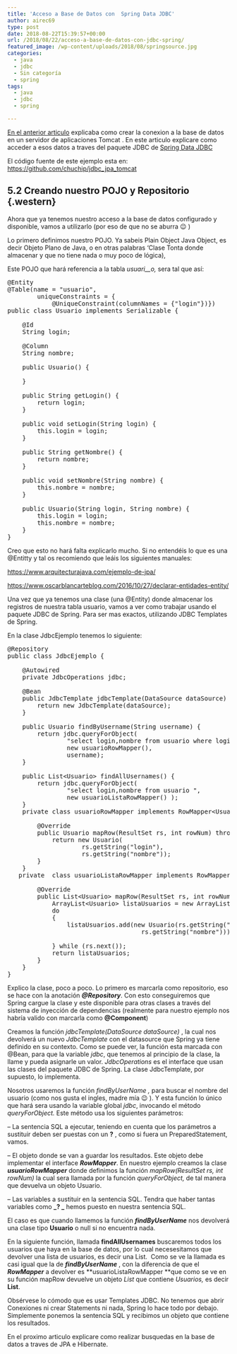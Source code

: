 ```yaml
---
title: 'Acceso a Base de Datos con  Spring Data JDBC'
author: airec69
type: post
date: 2018-08-22T15:39:57+00:00
url: /2018/08/22/acceso-a-base-de-datos-con-jdbc-spring/
featured_image: /wp-content/uploads/2018/08/springsource.jpg
categories:
  - java
  - jdbc
  - Sin categoría
  - spring
tags:
  - java
  - jdbc
  - spring

---
```

[En el anterior articulo][1] explicaba como crear la conexion a la base de datos en un servidor de aplicaciones Tomcat . En este articulo explicare como acceder a esos datos a traves del paquete JDBC de [Spring Data JDBC][2]

El código fuente de este ejemplo esta en: <a href="https://github.com/chuchip/jdbc_jpa_tomcat" target="_blank" rel="noopener">https://github.com/chuchip/jdbc_jpa_tomcat</a>

## 5.2 Creando nuestro POJO y Repositorio {.western}

Ahora que ya tenemos nuestro acceso a la base de datos configurado y disponible, vamos a utilizarlo (por eso de que no se aburra 😉 )

Lo primero definimos nuestro POJO. Ya sabeis Plain Object Java Object, es decir Objeto Plano de Java, o en otras palabras ‘Clase Tonta donde almacenar y que no tiene nada o muy poco de lógica),

Este POJO que hará referencia a la tabla _usuari__o,_ sera tal que así:

<pre>@Entity
@Table(name = "usuario",
        uniqueConstraints = {
            @UniqueConstraint(columnNames = {"login"})})
public class Usuario implements Serializable {

    @Id
    String login;

    @Column
    String nombre;

    public Usuario() {

    }

    public String getLogin() {
        return login;
    }

    public void setLogin(String login) {
        this.login = login;
    }

    public String getNombre() {
        return nombre;
    }

    public void setNombre(String nombre) {
        this.nombre = nombre;
    }

    public Usuario(String login, String nombre) {
        this.login = login;
        this.nombre = nombre;
    }
}</pre>

Creo que esto no hará falta explicarlo mucho. Si no entendéis lo que es una @Entitty y tal os recomiendo que leáis los siguientes manuales:

<https://www.arquitecturajava.com/ejemplo-de-jpa/>

<https://www.oscarblancarteblog.com/2016/10/27/declarar-entidades-entity/>

Una vez que ya tenemos una clase (una @Entity) donde almacenar los registros de nuestra tabla usuario, vamos a ver como trabajar usando el paquete JDBC de Spring. Para ser mas exactos, utilizando JDBC Templates de Spring.

En la clase JdbcEjemplo tenemos lo siguiente:

<pre>@Repository
public class JdbcEjemplo {

    @Autowired
    private JdbcOperations jdbc;

    @Bean
    public JdbcTemplate jdbcTemplate(DataSource dataSource) {
        return new JdbcTemplate(dataSource);
    }

    public Usuario findByUsername(String username) {
        return jdbc.queryForObject(
                "select login,nombre from usuario where login=?",
                new usuarioRowMapper(),
                username);
    }
    
    public List&lt;Usuario&gt; findAllUsernames() {
        return jdbc.queryForObject(
                "select login,nombre from usuario ",
                new usuarioListaRowMapper() );
    }
    private class usuarioRowMapper implements RowMapper&lt;Usuario&gt; {

        @Override
        public Usuario mapRow(ResultSet rs, int rowNum) throws SQLException {
            return new Usuario(
                    rs.getString("login"),
                    rs.getString("nombre"));
        }
    }
   private  class usuarioListaRowMapper implements RowMapper&lt;List&lt;Usuario&gt;&gt; {

        @Override
        public List&lt;Usuario&gt; mapRow(ResultSet rs, int rowNum) throws SQLException {
            ArrayList&lt;Usuario&gt; listaUsuarios = new ArrayList();
            do
            {
                listaUsuarios.add(new Usuario(rs.getString("login"),
                                    rs.getString("nombre")));

            } while (rs.next());
            return listaUsuarios;
        }
    }
}</pre>

Explico la clase, poco a poco. Lo primero es marcarla como repositorio, eso se hace con la anotación **_@Repository_**. Con esto conseguiremos que Spring cargue la clase y este disponible para otras clases a través del sistema de inyección de dependencias (realmente para nuestro ejemplo nos habría valido con marcarla como **@Component**)

Creamos la función _jdbcTemplate(DataSource dataSource)_ , la cual nos devolverá un nuevo _JdbcTemplate_ con el datasource que Spring ya tiene definido en su contexto. Como se puede ver, la función esta marcada con @Bean, para que la variable _jdbc_, que tenemos al principio de la clase, la llame y pueda asignarle un valor. _JdbcOperations_ es el interface que usan las clases del paquete JDBC de Spring. La clase JdbcTemplate, por supuesto, lo implementa.

Nosotros usaremos la función _findByUserName ,_ para buscar el nombre del usuario (como nos gusta el ingles, madre mía 😉 ). Y esta función lo único que hará sera usando la variable global _jdbc_, invocando el método  _queryForObject._ Este método usa los siguientes parámetros:

&#8211; La sentencia SQL a ejecutar, teniendo en cuenta que los parámetros a sustituir deben ser puestas con un **?** , como si fuera un PreparedStatement, vamos.

&#8211; El objeto donde se van a guardar los resultados. Este objeto debe implementar el interface **_RowMapper_**. En nuestro ejemplo creamos la clase **_usuarioRowMapper_** donde definimos la función _mapRow(ResultSet rs, int rowNum)_ la cual sera llamada por la función _queryForObject,_ de tal manera que devuelva un objeto Usuario.

&#8211; Las variables a sustituir en la sentencia SQL. Tendra que haber tantas variables como **_? _** hemos puesto en nuestra sentencia SQL.

El caso es que cuando llamemos la función **_findByUserName_** nos devolverá una clase tipo **Usuario** o null si no encuentra nada.

En la siguiente función, llamada **findAllUsernames** buscaremos todos los usuarios que haya en la base de datos, por lo cual necesesitamos que devolver una lista de usuarios, es decir una List<Usuarios>.  Como se ve la llamada es casi igual que la de **_findByUserName_** , con la diferencia de que el **_RowMapper_** a devolver es **usuarioListaRowMapper **que como se ve en su función mapRow devuelve un objeto _List_ que contiene _Usuarios,_ es decir **List<Usuarios>**.

Obsérvese lo cómodo que es usar Templates JDBC. No tenemos que abrir Conexiones ni crear Statements ni nada, Spring lo hace todo por debajo. Simplemente ponemos la sentencia SQL y recibimos un objeto que contiene los resultados.

En el proximo articulo explicare como realizar busquedas en la base de datos a traves de JPA e Hibernate.

&nbsp;

 [1]: http://www.profesor-p.com/2018/08/21/conectando-con-postgresql-usando-jndi-y-spring-en-tomcat-parte-1/
 [2]: https://projects.spring.io/spring-data-jdbc/